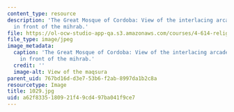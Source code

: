 ```yaml
---
content_type: resource
description: 'The Great Mosque of Cordoba: View of the interlacing arcade of the maqsura
  in front of the mihrab.'
file: https://ol-ocw-studio-app-qa.s3.amazonaws.com/courses/4-614-religious-architecture-and-islamic-cultures-fall-2002/a62f8335180921f49cd497ba041f9ce7_1029.jpg
file_type: image/jpeg
image_metadata:
  caption: 'The Great Mosque of Cordoba: View of the interlacing arcade of the maqsura
    in front of the mihrab.'
  credit: ''
  image-alt: View of the maqsura
parent_uid: 767bd16d-d3e7-53b6-f2ab-8997da1b2c8a
resourcetype: Image
title: 1029.jpg
uid: a62f8335-1809-21f4-9cd4-97ba041f9ce7
---
```

